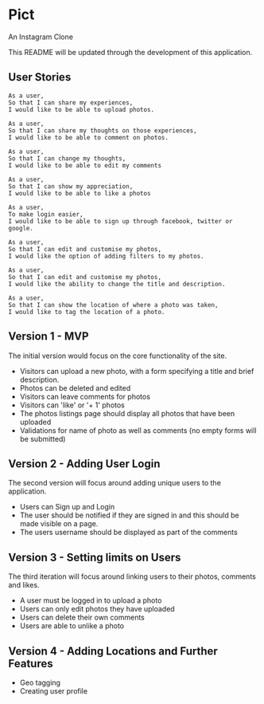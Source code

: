 # Pict

An Instagram Clone

This README will be updated through the development of this application.

## User Stories

```
As a user,
So that I can share my experiences,
I would like to be able to upload photos.

As a user,
So that I can share my thoughts on those experiences,
I would like to be able to comment on photos.

As a user,
So that I can change my thoughts,
I would like to be able to edit my comments

As a user,
So that I can show my appreciation,
I would like to be able to like a photos

As a user,
To make login easier,
I would like to be able to sign up through facebook, twitter or google.

As a user,
So that I can edit and customise my photos,
I would like the option of adding filters to my photos.

As a user,
So that I can edit and customise my photos,
I would like the ability to change the title and description.

As a user,
So that I can show the location of where a photo was taken,
I would like to tag the location of a photo.

```

## Version 1 - MVP

The initial version would focus on the core functionality of the site.

- Visitors can upload a new photo, with a form specifying a title and brief description.
- Photos can be deleted and edited
- Visitors can leave comments for photos
- Visitors can 'like' or '+ 1' photos
- The photos listings page should display all photos that have been uploaded
- Validations for name of photo as well as comments (no empty forms will be submitted)

## Version 2 - Adding User Login

The second version will focus around adding unique users to the application.

- Users can Sign up and Login
- The user should be notified if they are signed in and this should be made visible on a page.
- The users username should be displayed as part of the comments

## Version 3 - Setting limits on Users

The third iteration will focus around linking users to their photos, comments and likes.

- A user must be logged in to upload a photo
- Users can only edit photos they have uploaded
- Users can delete their own comments
- Users are able to unlike a photo

## Version 4 - Adding Locations and Further Features

- Geo tagging
- Creating user profile
